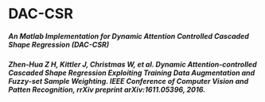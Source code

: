 # DAC-CSR

##### An Matlab Implementation for Dynamic Attention Controlled Cascaded Shape Regression (DAC-CSR)

##### Zhen-Hua  Z H, Kittler J, Christmas W, et al. Dynamic Attention-controlled Cascaded Shape Regression Exploiting Training Data Augmentation and Fuzzy-set Sample Weighting. IEEE Conference of Computer Vision and Patten Recognition, rrXiv preprint arXiv:1611.05396, 2016.
